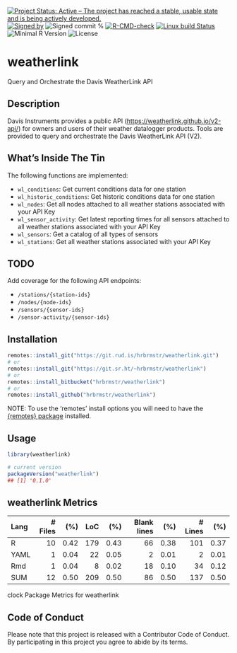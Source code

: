 
[![Project Status: Active – The project has reached a stable, usable
state and is being actively
developed.](https://www.repostatus.org/badges/latest/active.svg)](https://www.repostatus.org/#active)
[![Signed
by](https://img.shields.io/badge/Keybase-Verified-brightgreen.svg)](https://keybase.io/hrbrmstr)
![Signed commit
%](https://img.shields.io/badge/Signed_Commits-100%25-lightgrey.svg)
[![R-CMD-check](https://github.com/hrbrmstr/weatherlink/workflows/R-CMD-check/badge.svg)](https://github.com/hrbrmstr/weatherlink/actions?query=workflow%3AR-CMD-check)
[![Linux build
Status](https://travis-ci.org/hrbrmstr/weatherlink.svg?branch=batman)](https://travis-ci.org/hrbrmstr/weatherlink)  
![Minimal R
Version](https://img.shields.io/badge/R%3E%3D-3.6.0-blue.svg)
![License](https://img.shields.io/badge/License-AGPL-blue.svg)

# weatherlink

Query and Orchestrate the Davis WeatherLink API

## Description

Davis Instruments provides a public API
(<https://weatherlink.github.io/v2-api/>) for owners and users of their
weather datalogger products. Tools are provided to query and orchestrate
the Davis WeatherLink API (V2).

## What’s Inside The Tin

The following functions are implemented:

  - `wl_conditions`: Get current conditions data for one station
  - `wl_historic_conditions`: Get historic conditions data for one
    station
  - `wl_nodes`: Get all nodes attached to all weather stations
    associated with your API Key
  - `wl_sensor_activity`: Get latest reporting times for all sensors
    attached to all weather stations associated with your API Key
  - `wl_sensors`: Get a catalog of all types of sensors
  - `wl_stations`: Get all weather stations associated with your API Key

## TODO

Add coverage for the following API endpoints:

  - `/stations/{station-ids}`
  - `/nodes/{node-ids}`
  - `/sensors/{sensor-ids}`
  - `/sensor-activity/{sensor-ids}`

## Installation

``` r
remotes::install_git("https://git.rud.is/hrbrmstr/weatherlink.git")
# or
remotes::install_git("https://git.sr.ht/~hrbrmstr/weatherlink")
# or
remotes::install_bitbucket("hrbrmstr/weatherlink")
# or
remotes::install_github("hrbrmstr/weatherlink")
```

NOTE: To use the ‘remotes’ install options you will need to have the
[{remotes} package](https://github.com/r-lib/remotes) installed.

## Usage

``` r
library(weatherlink)

# current version
packageVersion("weatherlink")
## [1] '0.1.0'
```

## weatherlink Metrics

| Lang | \# Files |  (%) | LoC |  (%) | Blank lines |  (%) | \# Lines |  (%) |
| :--- | -------: | ---: | --: | ---: | ----------: | ---: | -------: | ---: |
| R    |       10 | 0.42 | 179 | 0.43 |          66 | 0.38 |      101 | 0.37 |
| YAML |        1 | 0.04 |  22 | 0.05 |           2 | 0.01 |        2 | 0.01 |
| Rmd  |        1 | 0.04 |   8 | 0.02 |          18 | 0.10 |       34 | 0.12 |
| SUM  |       12 | 0.50 | 209 | 0.50 |          86 | 0.50 |      137 | 0.50 |

clock Package Metrics for weatherlink

## Code of Conduct

Please note that this project is released with a Contributor Code of
Conduct. By participating in this project you agree to abide by its
terms.
